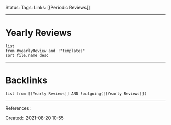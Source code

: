 Status: 
Tags: 
Links: [[Periodic Reviews]]
___
# Yearly Reviews
```dataview
list 
from #yearlyReview and !"templates"
sort file.name desc
```
___
# Backlinks
```dataview
list from [[Yearly Reviews]] AND !outgoing([[Yearly Reviews]])
```
___
References:

Created:: 2021-08-20 10:55
